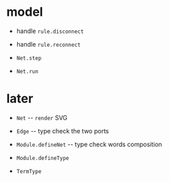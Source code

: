 # model

- handle `rule.disconnect`
- handle `rule.reconnect`

- `Net.step`
- `Net.run`

# later

- `Net` -- `render` SVG

- `Edge` -- type check the two ports

- `Module.defineNet` -- type check words composition

- `Module.defineType`

- `TermType`
